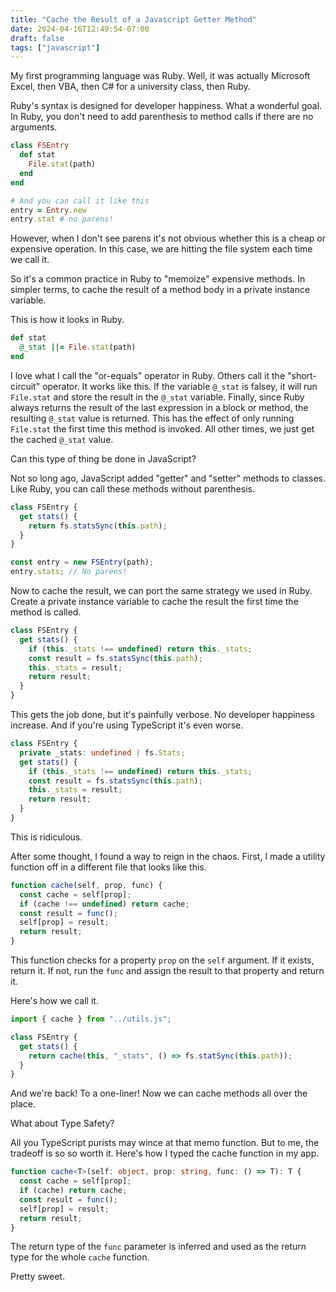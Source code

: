 ```yaml
---
title: "Cache the Result of a Javascript Getter Method"
date: 2024-04-16T12:49:54-07:00
draft: false
tags: ["javascript"]
---
```


My first programming language was Ruby. Well, it was actually Microsoft Excel, then VBA, then C# for a university class, then Ruby.

Ruby's syntax is designed for developer happiness. What a wonderful goal. In Ruby, you don't need to add parenthesis to method calls if there are no arguments.

```ruby
class FSEntry
  def stat
    File.stat(path)
  end
end

# And you can call it like this
entry = Entry.new
entry.stat # no parens!
```

However, when I don't see parens it's not obvious whether this is a cheap or expensive operation. In this case, we are hitting the file system each time we call it.

So it's a common practice in Ruby to "memoize" expensive methods. In simpler terms, to cache the result of a method body in a private instance variable.

This is how it looks in Ruby.

```ruby
def stat
  @_stat ||= File.stat(path)
end
```

I love what I call the "or-equals" operator in Ruby. Others call it the "short-circuit" operator. It works like this. If the variable `@_stat` is falsey, it will run `File.stat` and store the result in the `@_stat` variable. Finally, since Ruby always returns the result of the last expression in a block or method, the resulting `@_stat` value is returned. This has the effect of only running `File.stat` the first time this method is invoked. All other times, we just get the cached `@_stat` value.

Can this type of thing be done in JavaScript?

Not so long ago, JavaScript added "getter" and "setter" methods to classes. Like Ruby, you can call these methods without parenthesis.

```js
class FSEntry {
  get stats() {
    return fs.statsSync(this.path);
  }
}

const entry = new FSEntry(path);
entry.stats; // No parens!
```

Now to cache the result, we can port the same strategy we used in Ruby. Create a private instance variable to cache the result the first time the method is called.

```js
class FSEntry {
  get stats() {
    if (this._stats !== undefined) return this._stats;
    const result = fs.statsSync(this.path);
    this._stats = result;
    return result;
  }
}
```

This gets the job done, but it's painfully verbose. No developer happiness increase. And if you're using TypeScript it's even worse.

```ts
class FSEntry {
  private _stats: undefined | fs.Stats;
  get stats() {
    if (this._stats !== undefined) return this._stats;
    const result = fs.statsSync(this.path);
    this._stats = result;
    return result;
  }
}
```

This is ridiculous.

After some thought, I found a way to reign in the chaos. First, I made a utility function off in a different file that looks like this.

```js
function cache(self, prop, func) {
  const cache = self[prop];
  if (cache !== undefined) return cache;
  const result = func();
  self[prop] = result;
  return result;
}
```

This function checks for a property `prop` on the `self` argument. If it exists, return it. If not, run the `func` and assign the result to that property and return it.

Here's how we call it.

```js
import { cache } from "../utils.js";

class FSEntry {
  get stats() {
    return cache(this, "_stats", () => fs.statSync(this.path));
  }
}
```

And we're back! To a one-liner! Now we can cache methods all over the place.

What about Type Safety?

All you TypeScript purists may wince at that memo function. But to me, the tradeoff is so so worth it. Here's how I typed the cache function in my app.

```ts
function cache<T>(self: object, prop: string, func: () => T): T {
  const cache = self[prop];
  if (cache) return cache;
  const result = func();
  self[prop] = result;
  return result;
}
```

The return type of the `func` parameter is inferred and used as the return type for the whole `cache` function.

Pretty sweet.
